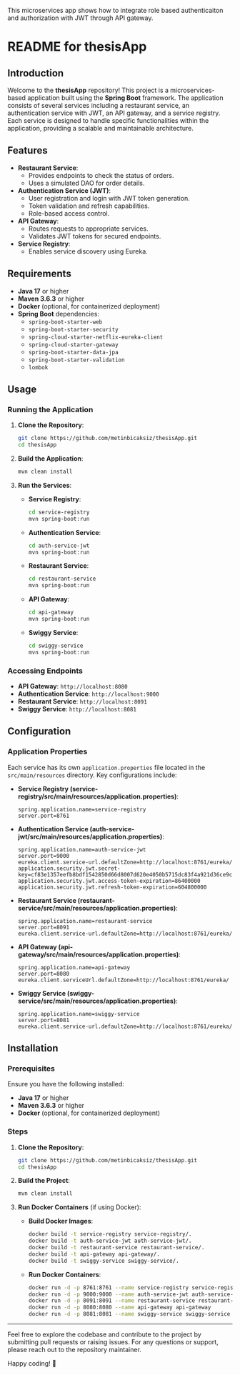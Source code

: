 This microservices app shows how to integrate role based authenticaiton and authorization with JWT through API gateway.
# README for thesisApp

## Introduction

Welcome to the **thesisApp** repository! This project is a microservices-based application built using the **Spring Boot** framework. The application consists of several services including a restaurant service, an authentication service with JWT, an API gateway, and a service registry. Each service is designed to handle specific functionalities within the application, providing a scalable and maintainable architecture.

## Features

- **Restaurant Service**:
  - Provides endpoints to check the status of orders.
  - Uses a simulated DAO for order details.
- **Authentication Service (JWT)**:
  - User registration and login with JWT token generation.
  - Token validation and refresh capabilities.
  - Role-based access control.
- **API Gateway**:
  - Routes requests to appropriate services.
  - Validates JWT tokens for secured endpoints.
- **Service Registry**:
  - Enables service discovery using Eureka.

## Requirements

- **Java 17** or higher
- **Maven 3.6.3** or higher
- **Docker** (optional, for containerized deployment)
- **Spring Boot** dependencies:
  - `spring-boot-starter-web`
  - `spring-boot-starter-security`
  - `spring-cloud-starter-netflix-eureka-client`
  - `spring-cloud-starter-gateway`
  - `spring-boot-starter-data-jpa`
  - `spring-boot-starter-validation`
  - `lombok`

## Usage

### Running the Application

1. **Clone the Repository**:
   ```sh
   git clone https://github.com/metinbicaksiz/thesisApp.git
   cd thesisApp
   ```

2. **Build the Application**:
   ```sh
   mvn clean install
   ```

3. **Run the Services**:
   - **Service Registry**:
     ```sh
     cd service-registry
     mvn spring-boot:run
     ```
   - **Authentication Service**:
     ```sh
     cd auth-service-jwt
     mvn spring-boot:run
     ```
   - **Restaurant Service**:
     ```sh
     cd restaurant-service
     mvn spring-boot:run
     ```
   - **API Gateway**:
     ```sh
     cd api-gateway
     mvn spring-boot:run
     ```
   - **Swiggy Service**:
     ```sh
     cd swiggy-service
     mvn spring-boot:run
     ```

### Accessing Endpoints

- **API Gateway**: `http://localhost:8080`
- **Authentication Service**: `http://localhost:9000`
- **Restaurant Service**: `http://localhost:8091`
- **Swiggy Service**: `http://localhost:8081`

## Configuration

### Application Properties

Each service has its own `application.properties` file located in the `src/main/resources` directory. Key configurations include:

- **Service Registry (service-registry/src/main/resources/application.properties)**:
  ```properties
  spring.application.name=service-registry
  server.port=8761
  ```

- **Authentication Service (auth-service-jwt/src/main/resources/application.properties)**:
  ```properties
  spring.application.name=auth-service-jwt
  server.port=9000
  eureka.client.service-url.defaultZone=http://localhost:8761/eureka/
  application.security.jwt.secret-key=cf83e1357eefb8bdf1542850d66d8007d620e4050b5715dc83f4a921d36ce9ce47d0d13c5d85f2b0ff8318d2877eec2f63b931bd47417a81a538327af927da3e
  application.security.jwt.access-token-expiration=86400000
  application.security.jwt.refresh-token-expiration=604800000
  ```

- **Restaurant Service (restaurant-service/src/main/resources/application.properties)**:
  ```properties
  spring.application.name=restaurant-service
  server.port=8091
  eureka.client.service-url.defaultZone=http://localhost:8761/eureka/
  ```

- **API Gateway (api-gateway/src/main/resources/application.properties)**:
  ```properties
  spring.application.name=api-gateway
  server.port=8080
  eureka.client.serviceUrl.defaultZone=http://localhost:8761/eureka/
  ```

- **Swiggy Service (swiggy-service/src/main/resources/application.properties)**:
  ```properties
  spring.application.name=swiggy-service
  server.port=8081
  eureka.client.service-url.defaultZone=http://localhost:8761/eureka/
  ```

## Installation

### Prerequisites

Ensure you have the following installed:

- **Java 17** or higher
- **Maven 3.6.3** or higher
- **Docker** (optional, for containerized deployment)

### Steps

1. **Clone the Repository**:
   ```sh
   git clone https://github.com/metinbicaksiz/thesisApp.git
   cd thesisApp
   ```

2. **Build the Project**:
   ```sh
   mvn clean install
   ```

3. **Run Docker Containers** (if using Docker):
   - **Build Docker Images**:
     ```sh
     docker build -t service-registry service-registry/.
     docker build -t auth-service-jwt auth-service-jwt/.
     docker build -t restaurant-service restaurant-service/.
     docker build -t api-gateway api-gateway/.
     docker build -t swiggy-service swiggy-service/.
     ```

   - **Run Docker Containers**:
     ```sh
     docker run -d -p 8761:8761 --name service-registry service-registry
     docker run -d -p 9000:9000 --name auth-service-jwt auth-service-jwt
     docker run -d -p 8091:8091 --name restaurant-service restaurant-service
     docker run -d -p 8080:8080 --name api-gateway api-gateway
     docker run -d -p 8081:8081 --name swiggy-service swiggy-service
     ```

---

Feel free to explore the codebase and contribute to the project by submitting pull requests or raising issues. For any questions or support, please reach out to the repository maintainer.

Happy coding! 🚀
